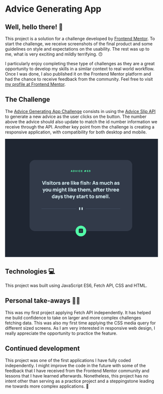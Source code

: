 # Advice Generating App


## Well, hello there! 👋

This project is a solution for a challenge developed by [Frontend Mentor](https://www.frontendmentor.io). To start the challenge, we receive screenshots of the final product and some guidelines on style and expectations on the usability. The rest was up to me, what is very exciting and mildly terrifying. 🙃

I particularly enjoy completing these type of challenges as they are a great opportunity to develop my skills in a similar context to real world workflow. Once I was done, I also published it on the Frontend Mentor platform and had the chance to receive feedback from the community. Feel free to visit [my profile at Frontend Mentor]( https://www.frontendmentor.io/profile/ga-bri-ela). 

## The Challenge 

The [Advice Generating App Challenge](https://www.frontendmentor.io/challenges/advice-generator-app-QdUG-13db) consists in using the [Advice Slip API](https://api.adviceslip.com/) to generate a new advice as the user clicks on the button. The number above the advice should also update to match the id number information we receive through the API. 
Another key point from the challenge is creating a responsive application, with compatibility for both desktop and mobile.


![screenshot of the application ](https://github.com/ga-bri-ela/Advice-Generating-App/blob/main/advice-screenshot.png?raw=true)

## Technologies 💻

This project was built using JavaScript ES6, Fetch API, CSS and HTML.

## Personal take-aways 👩‍💻

This was my first project applying Fetch API independently. It has helped me build confidence to take on larger and more complex challenges fetching data. 
This was also my first time applying the CSS media query for different sized screens. As I am very interested in responsive web design, I really appreciate the opportunity to practice the feature. 

## Continued development
This project was one of the first applications I have fully coded independently. I might improve the code in the future with some of the feedback that I have received from the Frontend Mentor community and lessons that I have learned afterwards. Nonetheless, this project has no intent other than serving as a practice project and a steppingstone leading me towards more complex applications. 🚀 
